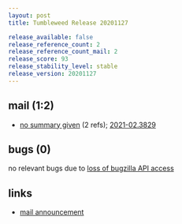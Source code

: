 ```yaml
---
layout: post
title: Tumbleweed Release 20201127

release_available: false
release_reference_count: 2
release_reference_count_mail: 2
release_score: 93
release_stability_level: stable
release_version: 20201127
---
```


## mail (1:2)

- [no summary given](https://github.com/boombatower/tumbleweed-review/issues/10) (2 refs); [2021-02.3829](https://github.com/boombatower/tumbleweed-review/issues/10)

## bugs (0)

<!--more-->

no relevant bugs due to [loss of bugzilla API access](https://bugzilla.opensuse.org/show_bug.cgi?id=1157722)



## links

- [mail announcement](https://github.com/boombatower/tumbleweed-review/issues/10)
